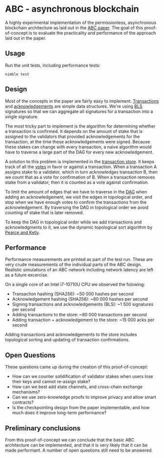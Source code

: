 ABC - asynchronous blockchain
=============================

A highly experimental implementation of the permissionless, asynchronous
blockchain architecture as laid out in the [ABC paper][1]. The goal of this
proof-of-concept is to evaluate the practicality and performance of the approach
laid out in the paper.

Usage
-----

Run the unit tests, including performance tests:

`nimble test`

Design
------

Most of the concepts in the paper are fairly easy to implement.
[Transactions](abc/transactions.nim) and [acknowledgements](abc/acks.nim) are
simple data structures. We're using [BLS](abc/keys.nim) signatures so that we
can aggregate all signatures for a transaction into a single signature.

The most tricky part to implement is the algorithm for determining whether a
transaction is confirmed. It depends on the amount of stake that is assigned to
the validators that provided acknowledgements for the transaction, at the time
these acknowledgements were signed. Because these stakes can change with every
transaction, a naive algorithm would have to traverse a large part of the DAG
for every new acknowledgement.

A solution to this problem is implemented in the [transaction
store](abc/txstore.nim). It keeps track of all the [votes](abc/voting.nim) in
favor or against a transaction. When a transaction A assigns stake to a
validator, which in turn acknowledges transaction B, then we count that as a
vote for confirmation of B. When a transaction removes stake from a validator,
then it is counted as a vote against confirmation.

To limit the amount of edges that we have to traverse in the
[DAG](abc/dag/sorteddag.nim) when adding an acknowledgement, we visit the edges
in topological order, and stop when we have enough votes to confirm the
transactions from the acknowledgement. By traversing the DAG in topological
order we avoid counting of stake that is later removed.

To keep the DAG in topological order while we add transactions and
acknowledgments to it, we use the dynamic topological sort algorithm by [Pearce
and
Kelly](https://www.doc.ic.ac.uk/~phjk/Publications/DynamicTopoSortAlg-JEA-07.pdf).

Performance
-----------

Performance measurements are printed as part of the test run. These are very
crude measurements of the individual parts of the ABC design. Realistic
simulations of an ABC network including network latency are left as a future
excercise.

On a single core of an Intel i7-10710U CPU we observed the folowing:

- Transaction hashing (SHA256): ~50 000 hashes per second
- Acknowledgement hashing (SHA256): ~80 000 hashes per second
- Signing transactions and acknowledgements (BLS): ~1 500 signatures per second
- Adding transactions to the store: ~80 000 transactions per second
- Adding transaction + acknowledgement to the store: ~15 000 acks per second

Adding transactions and acknowledgements to the store includes topological
sorting and updating of transaction confirmations.

Open Questions
--------------

These questions came up during the creation of this proof-of-concept:

- How can we counter solidification of validator stakes when users lose their
  keys and cannot re-assign stake?
- How can we best add state channels, and cross-chain exchange mechanisms?
- Can we use zero-knowledge proofs to improve privacy and allow smart contracts?
- Is the checkpointing design from the paper implementable, and how much does it
  improve long-term performance?

Preliminary conclusions
-----------------------

From this proof-of-concept we can conclude that the basic ABC architecture can
be implemented, and that it is very likely that it can be made performant. A
number of open questions still need to be answered.

[1]: https://arxiv.org/pdf/1909.10926.pdf
